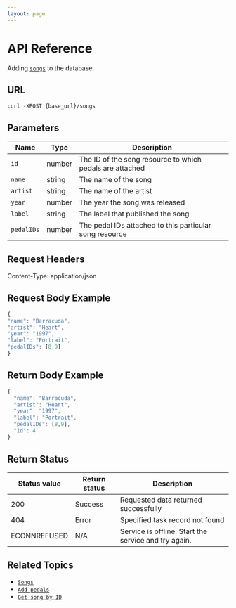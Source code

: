 ```yaml
---
layout: page
---
```


# API Reference

Adding [`songs`](pg-resource-songs.md) to the database.

## URL

```shell
curl -XPOST {base_url}/songs
```

## Parameters

| Name | Type | Description |
| ------------- | ----------- | ----------- |
| `id` | number | The ID of the song resource to which pedals are attached |
| `name` | string | The name of the song |
| `artist` | string | The name of the artist |
| `year` | number | The year the song was released |
| `label` | string | The label that published the song |
| `pedalIDs` | number | The pedal IDs attached to this particular song resource |

## Request Headers

Content-Type: application/json

## Request Body Example

```js
{
"name": "Barracuda",
"artist": "Heart",
"year": "1997",
"label": "Portrait",
"pedalIDs": [8,9]
}
```

## Return Body Example

```js
{
  "name": "Barracuda",
  "artist": "Heart",
  "year": "1997",
  "label": "Portrait",
  "pedalIDs": [8,9],
  "id": 4
}
```

## Return Status

| Status value | Return status | Description |
| ------------- | ----------- | ----------- |
| 200 | Success | Requested data returned successfully |
| 404 | Error | Specified task record not found |
|  ECONNREFUSED | N/A | Service is offline. Start the service and try again. |

## Related Topics

* [`Songs`](pg-resource-songs.md)
* [`Add pedals`](pg-reference-add-pedals.md)
* [`Get song by ID`](pg-reference-get-song-by-id.md)
